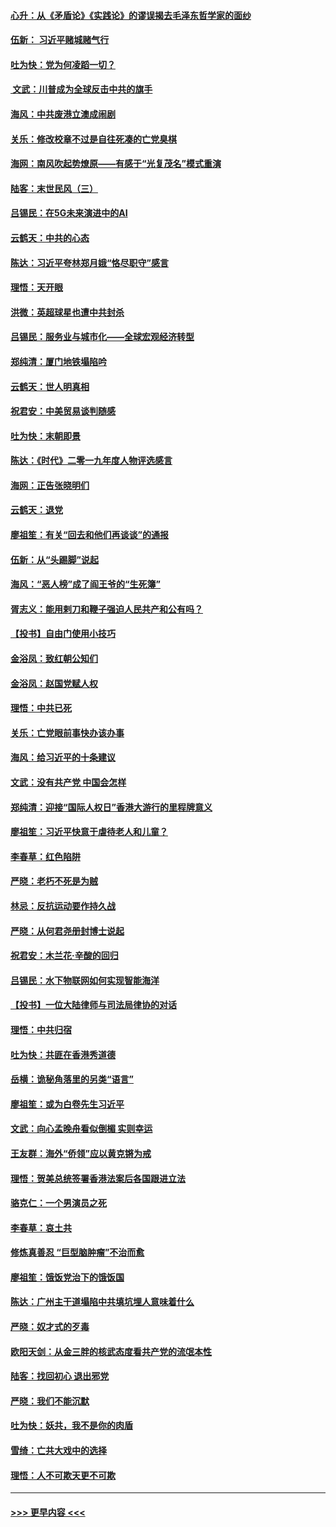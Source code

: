 #### [心升：从《矛盾论》《实践论》的谬误揭去毛泽东哲学家的面纱](../pages/nsc993/n11736962.md?t=12220011) 
#### [伍新： 习近平赌城赌气行](../pages/nsc993/n11736929.md?t=12220011) 
#### [吐为快：党为何凌蹈一切？](../pages/nsc993/n11736915.md?t=12220011) 
#### [ 文武：川普成为全球反击中共的旗手](../pages/nsc993/n11736882.md?t=12220011) 
#### [海风：中共废港立澳成闹剧](../pages/nsc993/n11735857.md?t=12220011) 
#### [关乐：修改校章不过是自往死凑的亡党臭棋](../pages/nsc993/n11735097.md?t=12220011) 
#### [海网：南风吹起势燎原——有感于“光复茂名”模式重演](../pages/nsc993/n11732308.md?t=12220011) 
#### [陆客：末世民风（三）](../pages/nsc993/n11732211.md?t=12220011) 
#### [吕锡民：在5G未来演进中的AI](../pages/nsc993/n11730010.md?t=12220011) 
#### [云鹤天：中共的心态](../pages/nsc993/n11729906.md?t=12220011) 
#### [陈达：习近平夸林郑月娥“恪尽职守”感言](../pages/nsc993/n11729881.md?t=12220011) 
#### [理悟：天开眼](../pages/nsc993/n11729699.md?t=12220011) 
#### [洪微：英超球星也遭中共封杀](../pages/nsc993/n11727243.md?t=12220011) 
#### [吕锡民：服务业与城市化——全球宏观经济转型](../pages/nsc993/n11725845.md?t=12220011) 
#### [郑纯清：厦门地铁塌陷吟](../pages/nsc993/n11725813.md?t=12220011) 
#### [云鹤天：世人明真相](../pages/nsc993/n11725621.md?t=12220011) 
#### [祝君安：中美贸易谈判随感](../pages/nsc993/n11725609.md?t=12220011) 
#### [吐为快：末朝即景](../pages/nsc993/n11723365.md?t=12220011) 
#### [陈达：《时代》二零一九年度人物评选感言](../pages/nsc993/n11723337.md?t=12220011) 
#### [海网：正告张晓明们](../pages/nsc993/n11723228.md?t=12220011) 
#### [云鹤天：退党](../pages/nsc993/n11723056.md?t=12220011) 
#### [廖祖笙：有关“回去和他们再谈谈”的通报](../pages/nsc993/n11722442.md?t=12220011) 
#### [伍新：从“头踢脚”说起](../pages/nsc993/n11722429.md?t=12220011) 
#### [海风：“恶人榜”成了阎王爷的“生死簿”](../pages/nsc993/n11722272.md?t=12220011) 
#### [胥志义：能用剌刀和鞭子强迫人民共产和公有吗？](../pages/nsc993/n11720569.md?t=12220011) 
#### [【投书】自由门使用小技巧](../pages/nsc993/n11720180.md?t=12220011) 
#### [金浴凤：致红朝公知们](../pages/nsc993/n11720563.md?t=12220011) 
#### [金浴凤：赵国党赋人权](../pages/nsc993/n11720533.md?t=12220011) 
#### [理悟：中共已死](../pages/nsc993/n11720233.md?t=12220011) 
#### [关乐：亡党眼前事快办该办事](../pages/nsc993/n11719160.md?t=12220011) 
#### [海风：给习近平的十条建议](../pages/nsc993/n11717616.md?t=12220011) 
#### [文武：没有共产党 中国会怎样](../pages/nsc993/n11717584.md?t=12220011) 
#### [郑纯清：迎接“国际人权日”香港大游行的里程牌意义](../pages/nsc993/n11717417.md?t=12220011) 
#### [廖祖笙：习近平快意于虐待老人和儿童？](../pages/nsc993/n11715313.md?t=12220011) 
#### [李春草：红色陷阱](../pages/nsc993/n11715029.md?t=12220011) 
#### [严晓：老朽不死是为贼](../pages/nsc993/n11712910.md?t=12220011) 
#### [林忌：反抗运动要作持久战](../pages/nsc993/n11712623.md?t=12220011) 
#### [严晓：从何君尧册封博士说起](../pages/nsc993/n11712465.md?t=12220011) 
#### [祝君安：木兰花·辛酸的回归](../pages/nsc993/n11712381.md?t=12220011) 
#### [吕锡民：水下物联网如何实现智能海洋](../pages/nsc993/n11711158.md?t=12220011) 
#### [【投书】一位大陆律师与司法局律协的对话](../pages/nsc993/n11709675.md?t=12220011) 
#### [理悟：中共归宿](../pages/nsc993/n11710059.md?t=12220011) 
#### [吐为快：共匪在香港秀道德](../pages/nsc993/n11709979.md?t=12220011) 
#### [岳横：诡秘角落里的另类“语言”](../pages/nsc993/n11709792.md?t=12220011) 
#### [廖祖笙：或为白卷先生习近平](../pages/nsc993/n11708330.md?t=12220011) 
#### [文武：向心孟晚舟看似倒楣 实则幸运](../pages/nsc993/n11708236.md?t=12220011) 
#### [王友群：海外“侨领”应以黄克锵为戒](../pages/nsc993/n11706176.md?t=12220011) 
#### [理悟：贺美总统签署香港法案后各国跟进立法](../pages/nsc993/n11706853.md?t=12220011) 
#### [骆克仁：一个男演员之死](../pages/nsc993/n11706677.md?t=12220011) 
#### [李春草：哀土共](../pages/nsc993/n11706255.md?t=12220011) 
#### [修炼真善忍 “巨型脑肿瘤”不治而愈](../pages/nsc993/n11705340.md?t=12220011) 
#### [廖祖笙：饿饭党治下的饿饭国](../pages/nsc993/n11705085.md?t=12220011) 
#### [陈达：广州主干道塌陷中共填坑埋人意味着什么](../pages/nsc993/n11705046.md?t=12220011) 
#### [严晓：奴才式的歹毒](../pages/nsc993/n11704826.md?t=12220011) 
#### [欧阳天剑：从金三胖的核武态度看共产党的流氓本性](../pages/nsc993/n11702238.md?t=12220011) 
#### [陆客：找回初心 退出邪党](../pages/nsc993/n11702213.md?t=12220011) 
#### [严晓：我们不能沉默](../pages/nsc993/n11702110.md?t=12220011) 
#### [吐为快：妖共，我不是你的肉盾](../pages/nsc993/n11701366.md?t=12220011) 
#### [雪绮：亡共大戏中的选择](../pages/nsc993/n11699922.md?t=12220011) 
#### [理悟：人不可欺天更不可欺](../pages/nsc993/n11699657.md?t=12220011) 

----
#### [ >>> 更早内容 <<< ](../indexes/nsc993-earlier.md)

